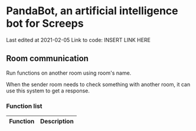 # PandaBot, an artificial intelligence bot for Screeps

Last edited at 2021-02-05
Link to code: INSERT LINK HERE

## Room communication

Run functions on another room using room's name.

When the sender room needs to check something with another room, it can use this system to get a response.

### Function list

| Function      | Description                |
|---------------|:--------------------------:|
